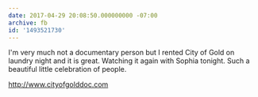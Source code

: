 ```yaml
---
date: 2017-04-29 20:08:50.000000000 -07:00
archive: fb
id: '1493521730'
---
```


I'm very much not a documentary person but I rented City of Gold on laundry night and it is great. Watching it again with Sophia tonight. Such a beautiful little celebration of people.

http://www.cityofgolddoc.com
